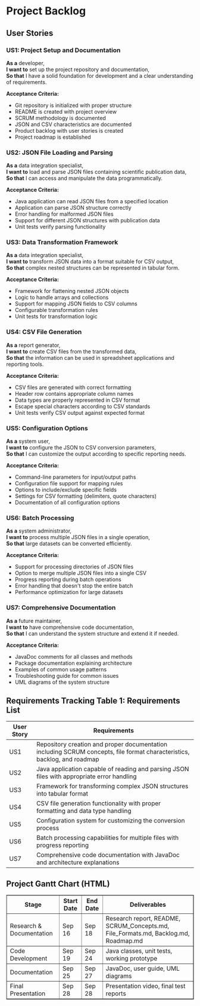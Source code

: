 # Project Backlog

## User Stories

### US1: Project Setup and Documentation
**As a** developer,  
**I want to** set up the project repository and documentation,  
**So that** I have a solid foundation for development and a clear understanding of requirements.

**Acceptance Criteria:**
- Git repository is initialized with proper structure
- README is created with project overview
- SCRUM methodology is documented
- JSON and CSV characteristics are documented
- Product backlog with user stories is created
- Project roadmap is established

### US2: JSON File Loading and Parsing
**As a** data integration specialist,  
**I want to** load and parse JSON files containing scientific publication data,  
**So that** I can access and manipulate the data programmatically.

**Acceptance Criteria:**
- Java application can read JSON files from a specified location
- Application can parse JSON structure correctly
- Error handling for malformed JSON files
- Support for different JSON structures with publication data
- Unit tests verify parsing functionality

### US3: Data Transformation Framework
**As a** data integration specialist,  
**I want to** transform JSON data into a format suitable for CSV output,  
**So that** complex nested structures can be represented in tabular form.

**Acceptance Criteria:**
- Framework for flattening nested JSON objects
- Logic to handle arrays and collections
- Support for mapping JSON fields to CSV columns
- Configurable transformation rules
- Unit tests for transformation logic

### US4: CSV File Generation
**As a** report generator,  
**I want to** create CSV files from the transformed data,  
**So that** the information can be used in spreadsheet applications and reporting tools.

**Acceptance Criteria:**
- CSV files are generated with correct formatting
- Header row contains appropriate column names
- Data types are properly represented in CSV format
- Escape special characters according to CSV standards
- Unit tests verify CSV output against expected format

### US5: Configuration Options
**As a** system user,  
**I want to** configure the JSON to CSV conversion parameters,  
**So that** I can customize the output according to specific reporting needs.

**Acceptance Criteria:**
- Command-line parameters for input/output paths
- Configuration file support for mapping rules
- Options to include/exclude specific fields
- Settings for CSV formatting (delimiters, quote characters)
- Documentation of all configuration options

### US6: Batch Processing
**As a** system administrator,  
**I want to** process multiple JSON files in a single operation,  
**So that** large datasets can be converted efficiently.

**Acceptance Criteria:**
- Support for processing directories of JSON files
- Option to merge multiple JSON files into a single CSV
- Progress reporting during batch operations
- Error handling that doesn't stop the entire batch
- Performance optimization for large datasets

### US7: Comprehensive Documentation
**As a** future maintainer,  
**I want to** have comprehensive code documentation,  
**So that** I can understand the system structure and extend it if needed.

**Acceptance Criteria:**
- JavaDoc comments for all classes and methods
- Package documentation explaining architecture
- Examples of common usage patterns
- Troubleshooting guide for common issues
- UML diagrams of the system structure

## Requirements Tracking Table 1: Requirements List

| User Story | Requirements |
|------------|--------------|
| US1 | Repository creation and proper documentation including SCRUM concepts, file format characteristics, backlog, and roadmap |
| US2 | Java application capable of reading and parsing JSON files with appropriate error handling |
| US3 | Framework for transforming complex JSON structures into tabular format |
| US4 | CSV file generation functionality with proper formatting and data type handling |
| US5 | Configuration system for customizing the conversion process |
| US6 | Batch processing capabilities for multiple files with progress reporting |
| US7 | Comprehensive code documentation with JavaDoc and architecture explanations |


## Project Gantt Chart (HTML)

<table border="1" cellpadding="4" cellspacing="0">
	<tr>
		<th>Stage</th>
		<th>Start Date</th>
		<th>End Date</th>
		<th>Deliverables</th>
	</tr>
	<tr>
		<td>Research & Documentation</td>
		<td>Sep 16</td>
		<td>Sep 18</td>
		<td>Research report, README, SCRUM_Concepts.md, File_Formats.md, Backlog.md, Roadmap.md</td>
	</tr>
	<tr>
		<td>Code Development</td>
		<td>Sep 19</td>
		<td>Sep 24</td>
		<td>Java classes, unit tests, working prototype</td>
	</tr>
	<tr>
		<td>Documentation</td>
		<td>Sep 25</td>
		<td>Sep 27</td>
		<td>JavaDoc, user guide, UML diagrams</td>
	</tr>
	<tr>
		<td>Final Presentation</td>
		<td>Sep 28</td>
		<td>Sep 28</td>
		<td>Presentation video, final test reports</td>
	</tr>
</table>